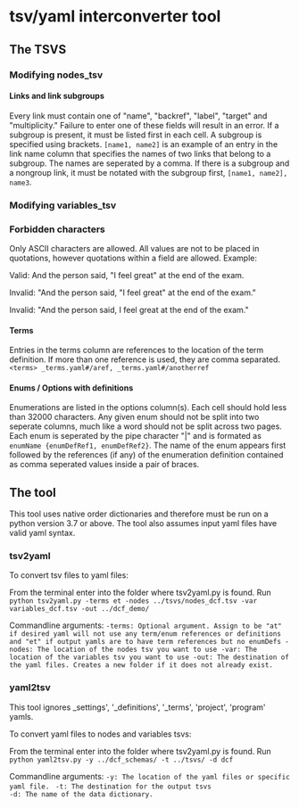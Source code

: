 # tsv/yaml interconverter tool

## The TSVS
### Modifying nodes_tsv

#### Links and link subgroups
Every link must contain one of "name", "backref", "label", "target" and "multiplicity." Failure to enter one of these fields will result in an error. If a subgroup is present, it must be listed first in each cell. A subgroup is specified using brackets. ````[name1, name2]```` is an example of an entry in the link name column that specifies the names of two links that belong to a subgroup. The names are seperated by a comma. If there is a subgroup and a nongroup link, it must be notated with the subgroup first, ````[name1, name2], name3````. 

### Modifying variables_tsv

### Forbidden characters
Only ASCII characters are allowed. 
All values are not to be placed in quotations, however quotations within a field are allowed. Example:  

Valid: And the person said, "I feel great" at the end of the exam.  

Invalid: "And the person said, "I feel great" at the end of the exam."  

Invalid: "And the person said, I feel great at the end of the exam."  



#### Terms
Entries in the terms column are references to the location of the term definition. If more than one reference is used, they are comma separated.  
`<terms>
_terms.yaml#/aref, _terms.yaml#/anotherref
`


#### Enums / Options with definitions
Enumerations are listed in the options column(s). Each cell should hold less than 32000 characters. Any given enum should not be split into two seperate columns, much like a word should not be split across two pages. Each enum is seperated by the pipe character "|" and is formated as ````enumName {enumDefRef1, enumDefRef2}````. The name of the enum appears first followed by the references (if any) of the enumeration definition contained as comma seperated values inside a pair of braces. 

## The tool

This tool uses native order dictionaries and therefore must be run on a python version 3.7 or above. The tool also assumes input yaml files have valid yaml syntax.

### tsv2yaml

To convert tsv files to yaml files:

From the terminal enter into the folder where tsv2yaml.py is found. 
Run  
`python tsv2yaml.py -terms et -nodes ../tsvs/nodes_dcf.tsv -var variables_dcf.tsv -out ../dcf_demo/`

Commandline arguments:
`
-terms: Optional argument. Assign to be "at" if desired yaml will not use any term/enum references or definitions and "et" if output yamls are to have term references but no enumDefs
-nodes: The location of the nodes tsv you want to use
-var: The location of the variables tsv you want to use
-out: The destination of the yaml files. Creates a new folder if it does not already exist.
`


### yaml2tsv

This tool ignores _settings', '_definitions', '_terms', 'project', 'program' yamls. 

To convert yaml files to nodes and variables tsvs:

From the terminal enter into the folder where tsv2yaml.py is found. Run 
````python yaml2tsv.py -y ../dcf_schemas/ -t ../tsvs/ -d dcf````

Commandline arguments:
`
-y: The location of the yaml files or specific yaml file. 
`
`
-t: The destination for the output tsvs  
`  
`
-d: The name of the data dictionary. 
`
